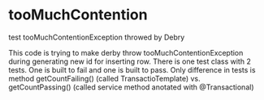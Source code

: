 # tooMuchContention
test tooMuchContentionException throwed by Debry

This code is trying to make derby throw tooMuchContentionException during generating new id for inserting row.
There is one test class with 2 tests. One is built to fail and one is built to pass.
Only difference in tests is method getCountFailing() (called TransactioTemplate) vs. getCountPassing() (called service method anotated with @Transactional)
